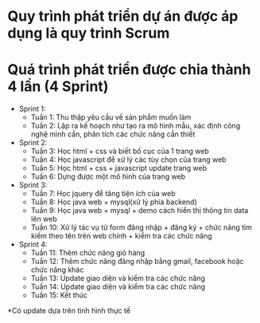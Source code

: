 # Quy trình phát triển dự án được áp dụng là quy trình Scrum

# Quá trình phát triển được chia thành 4 lần (4 Sprint)
+ Sprint 1:
   - Tuần 1: Thu thập yêu cầu về sản phẩm muốn làm
   - Tuần 2: Lập ra kế hoạch như tạo ra mô hình mẫu, xác định công nghệ mình cần, phân tích các chức năng cần thiết
+ Sprint 2:
   - Tuần 3: Học html + css và biết bố cục của 1 trang web
   - Tuần 4: Học javascript để xử lý các tùy chọn của trang web
   - Tuần 5: Học html + css + javascript update trang web 
   - Tuần 6: Dựng được một mô hình của trang web 
+ Sprint 3:
   - Tuần 7: Học jquery để tăng tiện ích của web
   - Tuần 8: Học java web + mysql(xử lý phía backend)
   - Tuần 9: Học java web + mysql + demo cách hiển thị thông tin data lên web
   - Tuần 10: Xử lý tác vụ từ form đăng nhập + đăng ký + chức năng tìm kiếm theo tên trên web chính + kiểm tra các chức năng
+ Sprint 4:
   - Tuần 11: Thêm chức năng giỏ hàng
   - Tuần 12: Thêm chức năng đăng nhập
   bằng gmail, facebook hoặc chức năng khác
   - Tuần 13: Update giao diện và kiểm tra các chức năng
   - Tuần 14: Update giao diện và kiểm tra các chức năng
   - Tuần 15: Kết thúc
   
*Có update dựa trên tình hình thực tế
